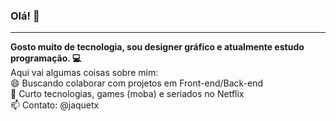 ### Olá! 👋
<hr>

<!--
**jaquetx/jaquetx** is a ✨ _special_ ✨ repository because its `README.md` (this file) appears on your GitHub profile.
-->
<strong>Gosto muito de tecnologia, sou designer gráfico e atualmente estudo programação. 💻</strong></br>
Aqui vai algumas coisas sobre mim:</br>
😄 Buscando colaborar com projetos em Front-end/Back-end </br>
💬 Curto tecnologias, games (moba) e seriados no Netflix</br>
📫 Contato: @jaquetx</br>

